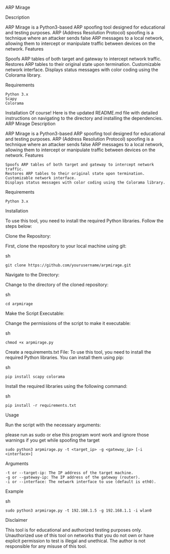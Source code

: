 
ARP Mirage

Description

ARP Mirage is a Python3-based ARP spoofing tool designed for educational and testing purposes. ARP (Address Resolution Protocol) spoofing is a technique where an attacker sends false ARP messages to a local network, allowing them to intercept or manipulate traffic between devices on the network.
Features

Spoofs ARP tables of both target and gateway to intercept network traffic.
Restores ARP tables to their original state upon termination.
Customizable network interface.
Displays status messages with color coding using the Colorama library.

Requirements

    Python 3.x
    Scapy
    Colorama

Installation
Of course! Here is the updated README.md file with detailed instructions on navigating to the directory and installing the dependencies.
ARP Mirage
Description

ARP Mirage is a Python3-based ARP spoofing tool designed for educational and testing purposes. ARP (Address Resolution Protocol) spoofing is a technique where an attacker sends false ARP messages to a local network, allowing them to intercept or manipulate traffic between devices on the network.
Features

    Spoofs ARP tables of both target and gateway to intercept network traffic.
    Restores ARP tables to their original state upon termination.
    Customizable network interface.
    Displays status messages with color coding using the Colorama library.

Requirements

    Python 3.x

Installation

To use this tool, you need to install the required Python libraries. Follow the steps below:

Clone the Repository:

First, clone the repository to your local machine using git:

sh

    git clone https://github.com/yourusername/arpmirage.git


Navigate to the Directory:

Change to the directory of the cloned repository:

sh

    cd arpmirage

Make the Script Executable:

Change the permissions of the script to make it executable:

sh

    chmod +x arpmirage.py

Create a requirements.txt File:
To use this tool, you need to install the required Python libraries. You can install them using pip:

sh

    pip install scapy colorama

Install the required libraries using the following command:

sh

    pip install -r requirements.txt

Usage

Run the script with the necessary arguments:

please run as sudo or else this program wont work and ignore those warnings if you get while spoofing the target


    sudo python3 arpmirage.py -t <target_ip> -g <gateway_ip> [-i <interface>]

Arguments

    -t or --target-ip: The IP address of the target machine.
    -g or --gateway-ip: The IP address of the gateway (router).
    -i or --interface: The network interface to use (default is eth0).

Example

sh

    sudo python3 arpmirage.py -t 192.168.1.5 -g 192.168.1.1 -i wlan0

Disclaimer

This tool is for educational and authorized testing purposes only. Unauthorized use of this tool on networks that you do not own or have explicit permission to test is illegal and unethical. The author is not responsible for any misuse of this tool.
